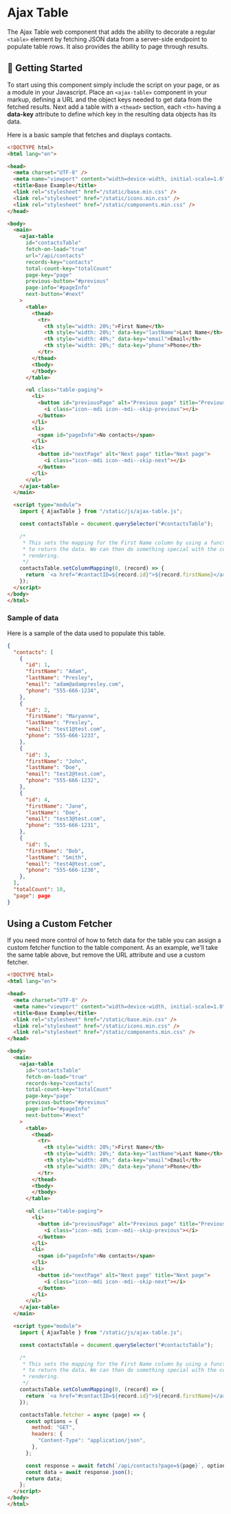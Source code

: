 # Ajax Table

The Ajax Table web component that adds the ability to decorate a regular
`<table>` element by fetching JSON data from a server-side endpoint to populate
table rows. It also provides the ability to page through results.

## 🚀 Getting Started

To start using this component simply include the script on your page, or as 
a module in your Javascript. Place an `<ajax-table>` component in your markup,
defining a URL and the object keys needed to get data from the fetched results.
Next add a table with a `<thead>` section, each `<th>` having a **data-key**
attribute to define which key in the resulting data objects has its data.

Here is a basic sample that fetches and displays contacts.

```html
<!DOCTYPE html>
<html lang="en">

<head>
  <meta charset="UTF-8" />
  <meta name="viewport" content="width=device-width, initial-scale=1.0" />
  <title>Base Example</title>
  <link rel="stylesheet" href="/static/base.min.css" />
  <link rel="stylesheet" href="/static/icons.min.css" />
  <link rel="stylesheet" href="/static/components.min.css" />
</head>

<body>
  <main>
    <ajax-table
      id="contactsTable"
      fetch-on-load="true"
      url="/api/contacts"
      records-key="contacts"
      total-count-key="totalCount"
      page-key="page"
      previous-button="#previous"
      page-info="#pageInfo"
      next-button="#next"
    >
      <table>
        <thead>
          <tr>
            <th style="width: 20%;">First Name</th>
            <th style="width: 20%;" data-key="lastName">Last Name</th>
            <th style="width: 40%;" data-key="email">Email</th>
            <th style="width: 20%;" data-key="phone">Phone</th>
          </tr>
        </thead>
        <tbody>
        </tbody>
      </table>

      <ul class="table-paging">
        <li>
          <button id="previousPage" alt="Previous page" title="Previous page">
            <i class="icon--mdi icon--mdi--skip-previous"></i>
          </button>
        </li>
        <li>
          <span id="pageInfo">No contacts</span>
        </li>
        <li>
          <button id="nextPage" alt="Next page" title="Next page">
            <i class="icon--mdi icon--mdi--skip-next"></i>
          </button>
        </li>
      </ul>
    </ajax-table>
  </main>

  <script type="module">
    import { AjaxTable } from "/static/js/ajax-table.js";

    const contactsTable = document.querySelector("#contactsTable");

    /*
     * This sets the mapping for the First Name column by using a function
     * to return the data. We can then do something special with the column's
     * rendering.
     */
    contactsTable.setColumnMapping(0, (record) => {
      return `<a href="#contactID=${record.id}">${record.firstName}</a>`;
    });
  </script>
</body>
</html>
```

### Sample of data 
Here is a sample of the data used to populate this table.

```json
{
  "contacts": [
    {
      "id": 1,
      "firstName": "Adam",
      "lastName": "Presley",
      "email": "adam@adampresley.com",
      "phone": "555-666-1234",
    },
    {
      "id": 2,
      "firstName": "Maryanne",
      "lastName": "Presley",
      "email": "test1@test.com",
      "phone": "555-666-1233",
    },
    {
      "id": 3,
      "firstName": "John",
      "lastName": "Doe",
      "email": "test2@test.com",
      "phone": "555-666-1232",
    },
    {
      "id": 4,
      "firstName": "Jane",
      "lastName": "Doe",
      "email": "test3@test.com",
      "phone": "555-666-1231",
    },
    {
      "id": 5,
      "firstName": "Bob",
      "lastName": "Smith",
      "email": "test4@test.com",
      "phone": "555-666-1230",
    },
  ],
  "totalCount": 10,
  "page": page
}
```

## Using a Custom Fetcher

If you need more control of how to fetch data for the table you can assign
a custom fetcher function to the table component. As an example, we'll take
the same table above, but remove the URL attribute and use a custom fetcher.

```html
<!DOCTYPE html>
<html lang="en">

<head>
  <meta charset="UTF-8" />
  <meta name="viewport" content="width=device-width, initial-scale=1.0" />
  <title>Base Example</title>
  <link rel="stylesheet" href="/static/base.min.css" />
  <link rel="stylesheet" href="/static/icons.min.css" />
  <link rel="stylesheet" href="/static/components.min.css" />
</head>

<body>
  <main>
    <ajax-table
      id="contactsTable"
      fetch-on-load="true"
      records-key="contacts"
      total-count-key="totalCount"
      page-key="page"
      previous-button="#previous"
      page-info="#pageInfo"
      next-button="#next"
    >
      <table>
        <thead>
          <tr>
            <th style="width: 20%;">First Name</th>
            <th style="width: 20%;" data-key="lastName">Last Name</th>
            <th style="width: 40%;" data-key="email">Email</th>
            <th style="width: 20%;" data-key="phone">Phone</th>
          </tr>
        </thead>
        <tbody>
        </tbody>
      </table>

      <ul class="table-paging">
        <li>
          <button id="previousPage" alt="Previous page" title="Previous page">
            <i class="icon--mdi icon--mdi--skip-previous"></i>
          </button>
        </li>
        <li>
          <span id="pageInfo">No contacts</span>
        </li>
        <li>
          <button id="nextPage" alt="Next page" title="Next page">
            <i class="icon--mdi icon--mdi--skip-next"></i>
          </button>
        </li>
      </ul>
    </ajax-table>
  </main>

  <script type="module">
    import { AjaxTable } from "/static/js/ajax-table.js";

    const contactsTable = document.querySelector("#contactsTable");

    /*
     * This sets the mapping for the First Name column by using a function
     * to return the data. We can then do something special with the column's
     * rendering.
     */
    contactsTable.setColumnMapping(0, (record) => {
      return `<a href="#contactID=${record.id}">${record.firstName}</a>`;
    });

    contactsTable.fetcher = async (page) => {
      const options = {
        method: "GET",
        headers: {
          "Content-Type": "application/json",
        },
      };

      const response = await fetch(`/api/contacts?page=${page}`, options);
      const data = await response.json();
      return data;
    };
  </script>
</body>
</html>
```

